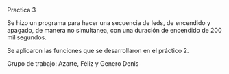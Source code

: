 Practica 3

Se hizo un programa para hacer una secuencia de leds, de encendido y apagado, de manera no simultanea, con una duración de encendido de 200 milisegundos.

Se aplicaron las funciones que se desarrollaron en el práctico 2.

Grupo de trabajo: Azarte, Féliz y Genero Denis
